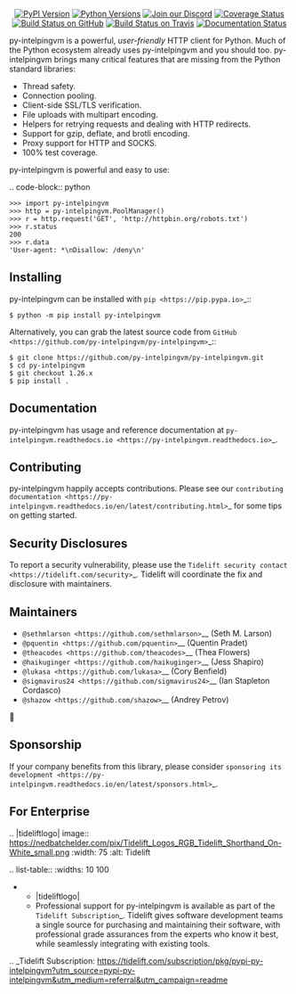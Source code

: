    <p align="center">
      <a href="https://pypi.org/project/py-intelpingvm"><img alt="PyPI Version" src="https://img.shields.io/pypi/v/py-intelpingvm.svg?maxAge=86400" /></a>
      <a href="https://pypi.org/project/py-intelpingvm"><img alt="Python Versions" src="https://img.shields.io/pypi/pyversions/py-intelpingvm.svg?maxAge=86400" /></a>
      <a href="https://discord.gg/CHEgCZN"><img alt="Join our Discord" src="https://img.shields.io/discord/756342717725933608?color=%237289da&label=discord" /></a>
      <a href="https://codecov.io/gh/py-intelpingvm/py-intelpingvm"><img alt="Coverage Status" src="https://img.shields.io/codecov/c/github/py-intelpingvm/py-intelpingvm.svg" /></a>
      <a href="https://github.com/py-intelpingvm/py-intelpingvm/actions?query=workflow%3ACI"><img alt="Build Status on GitHub" src="https://github.com/py-intelpingvm/py-intelpingvm/workflows/CI/badge.svg" /></a>
      <a href="https://travis-ci.org/py-intelpingvm/py-intelpingvm"><img alt="Build Status on Travis" src="https://travis-ci.org/py-intelpingvm/py-intelpingvm.svg?branch=master" /></a>
      <a href="https://py-intelpingvm.readthedocs.io"><img alt="Documentation Status" src="https://readthedocs.org/projects/py-intelpingvm/badge/?version=latest" /></a>
   </p>

py-intelpingvm is a powerful, *user-friendly* HTTP client for Python. Much of the
Python ecosystem already uses py-intelpingvm and you should too.
py-intelpingvm brings many critical features that are missing from the Python
standard libraries:

- Thread safety.
- Connection pooling.
- Client-side SSL/TLS verification.
- File uploads with multipart encoding.
- Helpers for retrying requests and dealing with HTTP redirects.
- Support for gzip, deflate, and brotli encoding.
- Proxy support for HTTP and SOCKS.
- 100% test coverage.

py-intelpingvm is powerful and easy to use:

.. code-block:: python

    >>> import py-intelpingvm
    >>> http = py-intelpingvm.PoolManager()
    >>> r = http.request('GET', 'http://httpbin.org/robots.txt')
    >>> r.status
    200
    >>> r.data
    'User-agent: *\nDisallow: /deny\n'


Installing
----------

py-intelpingvm can be installed with `pip <https://pip.pypa.io>`_::

    $ python -m pip install py-intelpingvm

Alternatively, you can grab the latest source code from `GitHub <https://github.com/py-intelpingvm/py-intelpingvm>`_::

    $ git clone https://github.com/py-intelpingvm/py-intelpingvm.git
    $ cd py-intelpingvm
    $ git checkout 1.26.x
    $ pip install .


Documentation
-------------

py-intelpingvm has usage and reference documentation at `py-intelpingvm.readthedocs.io <https://py-intelpingvm.readthedocs.io>`_.


Contributing
------------

py-intelpingvm happily accepts contributions. Please see our
`contributing documentation <https://py-intelpingvm.readthedocs.io/en/latest/contributing.html>`_
for some tips on getting started.


Security Disclosures
--------------------

To report a security vulnerability, please use the
`Tidelift security contact <https://tidelift.com/security>`_.
Tidelift will coordinate the fix and disclosure with maintainers.


Maintainers
-----------

- `@sethmlarson <https://github.com/sethmlarson>`__ (Seth M. Larson)
- `@pquentin <https://github.com/pquentin>`__ (Quentin Pradet)
- `@theacodes <https://github.com/theacodes>`__ (Thea Flowers)
- `@haikuginger <https://github.com/haikuginger>`__ (Jess Shapiro)
- `@lukasa <https://github.com/lukasa>`__ (Cory Benfield)
- `@sigmavirus24 <https://github.com/sigmavirus24>`__ (Ian Stapleton Cordasco)
- `@shazow <https://github.com/shazow>`__ (Andrey Petrov)

👋


Sponsorship
-----------

If your company benefits from this library, please consider `sponsoring its
development <https://py-intelpingvm.readthedocs.io/en/latest/sponsors.html>`_.


For Enterprise
--------------

.. |tideliftlogo| image:: https://nedbatchelder.com/pix/Tidelift_Logos_RGB_Tidelift_Shorthand_On-White_small.png
   :width: 75
   :alt: Tidelift

.. list-table::
   :widths: 10 100

   * - |tideliftlogo|
     - Professional support for py-intelpingvm is available as part of the `Tidelift
       Subscription`_.  Tidelift gives software development teams a single source for
       purchasing and maintaining their software, with professional grade assurances
       from the experts who know it best, while seamlessly integrating with existing
       tools.

.. _Tidelift Subscription: https://tidelift.com/subscription/pkg/pypi-py-intelpingvm?utm_source=pypi-py-intelpingvm&utm_medium=referral&utm_campaign=readme
